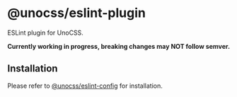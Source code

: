 # @unocss/eslint-plugin

ESLint plugin for UnoCSS.

**Currently working in progress, breaking changes may NOT follow semver.**

## Installation

Please refer to [@unocss/eslint-config](https://github.com/unocss/unocss/blob/main/packages/eslint-config) for installation.
